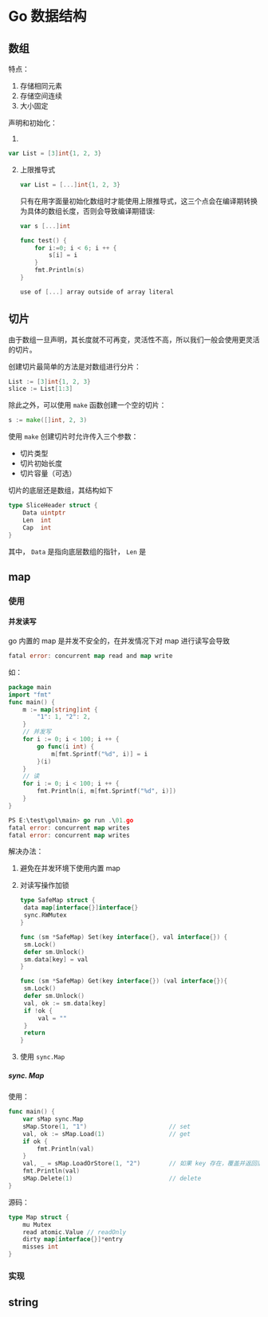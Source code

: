 # Go 数据结构

## 数组

特点：

1. 存储相同元素
2. 存储空间连续
3. 大小固定

声明和初始化：

1. 

   ```go
   var List = [3]int{1, 2, 3}
   ```

2. 上限推导式

   ```go
   var List = [...]int{1, 2, 3}
   ```

   只有在用字面量初始化数组时才能使用上限推导式，这三个点会在编译期转换为具体的数组长度，否则会导致编译期错误:

   ```go
   var s [...]int
   
   func test() {
       for i:=0; i < 6; i ++ {
           s[i] = i
       }
       fmt.Println(s)
   }
   
   use of [...] array outside of array literal
   ```

## 切片

由于数组一旦声明，其长度就不可再变，灵活性不高，所以我们一般会使用更灵活的切片。

创建切片最简单的方法是对数组进行分片：

```go
List := [3]int{1, 2, 3}
slice := List[1:3]
```

除此之外，可以使用 `make` 函数创建一个空的切片：

```go
s := make([]int, 2, 3)
```

使用 `make` 创建切片时允许传入三个参数：

* 切片类型
* 切片初始长度
* 切片容量（可选）

切片的底层还是数组，其结构如下

```go
type SliceHeader struct {
	Data uintptr
	Len  int
	Cap  int
}
```

其中， `Data` 是指向底层数组的指针， `Len` 是

## map

### 使用

#### 并发读写

go 内置的 map 是并发不安全的，在并发情况下对 map 进行读写会导致 

```go
fatal error: concurrent map read and map write
```

如：

```go
package main
import "fmt"
func main() {
    m := map[string]int {
        "1": 1, "2": 2,
    }
    // 并发写
    for i := 0; i < 100; i ++ {
        go func(i int) {
            m[fmt.Sprintf("%d", i)] = i
        }(i)
    }
    // 读
    for i := 0; i < 100; i ++ {
        fmt.Println(i, m[fmt.Sprintf("%d", i)])
    }
}

PS E:\test\gol\main> go run .\01.go
fatal error: concurrent map writes
fatal error: concurrent map writes
```

解决办法：

1. 避免在并发环境下使用内置 map

2. 对读写操作加锁

   ```go
   type SafeMap struct {
   	data map[interface{}]interface{}
   	sync.RWMutex
   }
   
   func (sm *SafeMap) Set(key interface{}, val interface{}) {
   	sm.Lock()
   	defer sm.Unlock()
   	sm.data[key] = val
   }
   
   func (sm *SafeMap) Get(key interface{}) (val interface{}){
   	sm.Lock()
   	defer sm.Unlock()
   	val, ok := sm.data[key]
   	if !ok {
   		val = ""
   	}
   	return 
   }
   ```

3. 使用 `sync.Map`

##### sync. Map

使用：

```go
func main() {
    var sMap sync.Map
    sMap.Store(1, "1")                       // set
    val, ok := sMap.Load(1)                  // get
    if ok {
        fmt.Println(val)
    }
    val, _ = sMap.LoadOrStore(1, "2")        // 如果 key 存在，覆盖并返回旧的，否则添加 kv 并返回新的 
    fmt.Println(val)
    sMap.Delete(1)                           // delete
}
```

源码：

```go
type Map struct {
	mu Mutex
	read atomic.Value // readOnly
	dirty map[interface{}]*entry
	misses int
}
```



### 实现

## string

